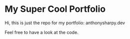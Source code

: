 # My Super Cool Portfolio

Hi, this is just the repo for my portfolio: anthonysharpy.dev

Feel free to have a look at the code.

